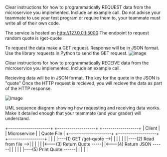 Clear instructions for how to programmatically REQUEST data from the microservice you implemented. Include an example call. Do not advise your teammate to use your test program or require them to, your teammate must write all of their own code.

The service is hosted on http://127.0.0.1:5000
The endpoint to request random quote is /get-quote


To request the data make a GET request. Response will be in JSON format. 
Use the library requests in Python to send the GET request.
![image](https://github.com/user-attachments/assets/83d2e702-33fa-47ec-8504-5352446140da)



Clear instructions for how to programmatically RECEIVE data from the microservice you implemented. Include an example call. 

Recieving data will be in JSON format. The key for the quote in the JSON is "quote"
Once the HTTP request is recieved, you will recieve the data as part of the HTTP response. 

![image](https://github.com/user-attachments/assets/39f92d82-972f-4863-aa9b-1494e52afaaa)


UML sequence diagram showing how requesting and receiving data works. Make it detailed enough that your teammate (and your grader) will understand.


+---------------------+      +-------------------+        +------------------+
|      Client         |      |    Microservice    |        |   Quote File     |
+---------------------+      +-------------------+        +------------------+
          |                          |                          |
          |----(1) GET /get-quote -->|                          |
          |                          |                          |
          |                          |----(2) Read from file -->|
          |                          |                          |
          |                          |<---(3) Return Quote -----|
          |<---(4) Return JSON ------|                          |
          |                          |                          |
          |----(5) Print Quote ------|                          |
          |                          |                          |


